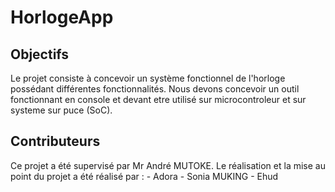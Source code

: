 # HorlogeApp

## Objectifs

Le projet consiste à concevoir un système fonctionnel de l'horloge possédant différentes fonctionnalités. 
Nous devons concevoir un outil fonctionnant en console et devant etre utilisé sur microcontroleur et sur systeme sur puce (SoC).

## Contributeurs 
Ce projet a été supervisé par Mr André MUTOKE. Le réalisation et la mise au point du projet a été réalisé par :
    - Adora
    - Sonia MUKING
    - Ehud
